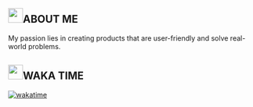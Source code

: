 <h2><img src="https://emojis.slackmojis.com/emojis/images/1660415409/60740/man-medium-skin-tone-beard.gif?1660415409" width="30"/>ABOUT ME</h2>
My passion lies in creating products that are user-friendly and solve real-world problems.


<h2><img src="https://emojis.slackmojis.com/emojis/images/1660415359/60631/robot.gif?1660415359" width="30"/>WAKA TIME</h2>

[![wakatime](https://wakatime.com/badge/user/2c657cc9-1372-4437-bab3-ad6eed6843b6.svg)](https://wakatime.com/@2c657cc9-1372-4437-bab3-ad6eed6843b6)




<!-- Proudly created with GPRM ( https://gprm.itsvg.in ) -->
